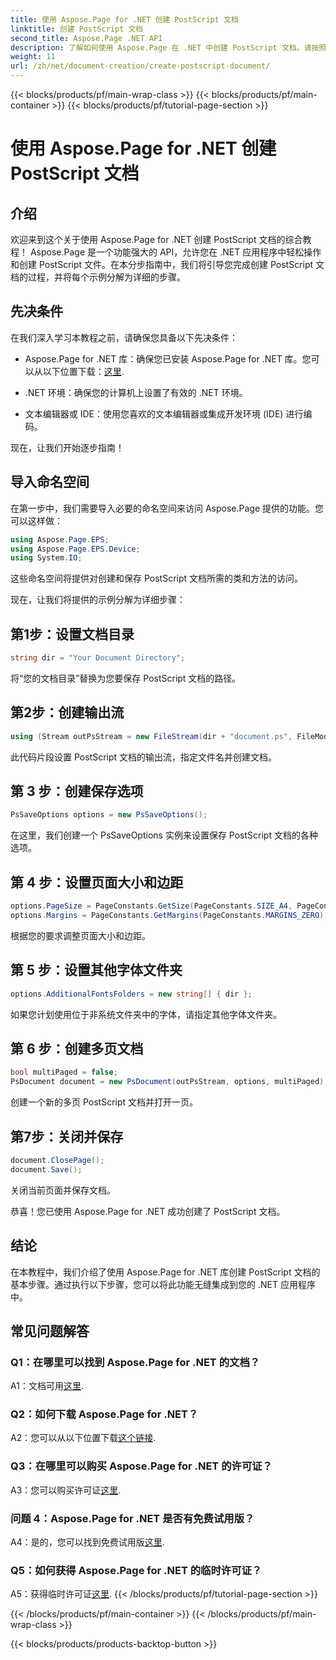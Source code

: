 ```yaml
---
title: 使用 Aspose.Page for .NET 创建 PostScript 文档
linktitle: 创建 PostScript 文档
second_title: Aspose.Page .NET API
description: 了解如何使用 Aspose.Page 在 .NET 中创建 PostScript 文档。请按照我们的分步指南进行无缝集成。下载该库并开始轻松操作 PostScript 文件。
weight: 11
url: /zh/net/document-creation/create-postscript-document/
---
```


{{< blocks/products/pf/main-wrap-class >}}
{{< blocks/products/pf/main-container >}}
{{< blocks/products/pf/tutorial-page-section >}}

# 使用 Aspose.Page for .NET 创建 PostScript 文档

## 介绍

欢迎来到这个关于使用 Aspose.Page for .NET 创建 PostScript 文档的综合教程！ Aspose.Page 是一个功能强大的 API，允许您在 .NET 应用程序中轻松操作和创建 PostScript 文件。在本分步指南中，我们将引导您完成创建 PostScript 文档的过程，并将每个示例分解为详细的步骤。

## 先决条件

在我们深入学习本教程之前，请确保您具备以下先决条件：

-  Aspose.Page for .NET 库：确保您已安装 Aspose.Page for .NET 库。您可以从以下位置下载：[这里](https://releases.aspose.com/page/net/).

- .NET 环境：确保您的计算机上设置了有效的 .NET 环境。

- 文本编辑器或 IDE：使用您喜欢的文本编辑器或集成开发环境 (IDE) 进行编码。

现在，让我们开始逐步指南！

## 导入命名空间

在第一步中，我们需要导入必要的命名空间来访问 Aspose.Page 提供的功能。您可以这样做：

```csharp
using Aspose.Page.EPS;
using Aspose.Page.EPS.Device;
using System.IO;
```

这些命名空间将提供对创建和保存 PostScript 文档所需的类和方法的访问。

现在，让我们将提供的示例分解为详细步骤：

## 第1步：设置文档目录

```csharp
string dir = "Your Document Directory";
```

将“您的文档目录”替换为您要保存 PostScript 文档的路径。

## 第2步：创建输出流

```csharp
using (Stream outPsStream = new FileStream(dir + "document.ps", FileMode.Create))
```

此代码片段设置 PostScript 文档的输出流，指定文件名并创建文档。

## 第 3 步：创建保存选项

```csharp
PsSaveOptions options = new PsSaveOptions();
```

在这里，我们创建一个 PsSaveOptions 实例来设置保存 PostScript 文档的各种选项。

## 第 4 步：设置页面大小和边距

```csharp
options.PageSize = PageConstants.GetSize(PageConstants.SIZE_A4, PageConstants.ORIENTATION_PORTRAIT);
options.Margins = PageConstants.GetMargins(PageConstants.MARGINS_ZERO);
```

根据您的要求调整页面大小和边距。

## 第 5 步：设置其他字体文件夹

```csharp
options.AdditionalFontsFolders = new string[] { dir };
```

如果您计划使用位于非系统文件夹中的字体，请指定其他字体文件夹。

## 第 6 步：创建多页文档

```csharp
bool multiPaged = false;
PsDocument document = new PsDocument(outPsStream, options, multiPaged);
```

创建一个新的多页 PostScript 文档并打开一页。

## 第7步：关闭并保存

```csharp
document.ClosePage();
document.Save();
```

关闭当前页面并保存文档。

恭喜！您已使用 Aspose.Page for .NET 成功创建了 PostScript 文档。

## 结论

在本教程中，我们介绍了使用 Aspose.Page for .NET 库创建 PostScript 文档的基本步骤。通过执行以下步骤，您可以将此功能无缝集成到您的 .NET 应用程序中。

## 常见问题解答

### Q1：在哪里可以找到 Aspose.Page for .NET 的文档？

 A1：文档可用[这里](https://reference.aspose.com/page/net/).

### Q2：如何下载 Aspose.Page for .NET？

 A2：您可以从以下位置下载[这个链接](https://releases.aspose.com/page/net/).

### Q3：在哪里可以购买 Aspose.Page for .NET 的许可证？

 A3：您可以购买许可证[这里](https://purchase.aspose.com/buy).

### 问题 4：Aspose.Page for .NET 是否有免费试用版？

 A4：是的，您可以找到免费试用版[这里](https://releases.aspose.com/).

### Q5：如何获得 Aspose.Page for .NET 的临时许可证？

 A5：获得临时许可证[这里](https://purchase.aspose.com/temporary-license/).
{{< /blocks/products/pf/tutorial-page-section >}}

{{< /blocks/products/pf/main-container >}}
{{< /blocks/products/pf/main-wrap-class >}}

{{< blocks/products/products-backtop-button >}}
